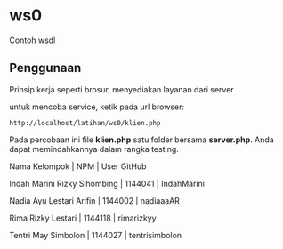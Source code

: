 # ws0
Contoh wsdl

## Penggunaan
Prinsip kerja seperti brosur, menyediakan layanan dari server

untuk mencoba service, ketik pada url browser:

`http://localhost/latihan/ws0/klien.php`

Pada percobaan ini file **klien.php** satu folder bersama **server.php**. Anda dapat memindahkannya dalam rangka testing.

Nama Kelompok | NPM | User GitHub


Indah Marini Rizky Sihombing | 1144041 | IndahMarini

Nadia Ayu Lestari Arifin | 1144002 | nadiaaaAR

Rima Rizky Lestari | 1144118 | rimarizkyy

Tentri May Simbolon | 1144027 | tentrisimbolon

